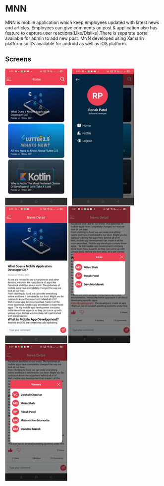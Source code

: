 # MNN
MNN is mobile application which keep employees updated with latest news and articles. Employees can give comments on post &amp; application also has feature to capture user reactions(Like/Dislike).There is separate portal available for admin to add new post. MNN developed using Xamarin platform so it’s available for android as well as iOS platform. 

## Screens
<img src="https://github.com/manektechgit/MNN/blob/master/MNN/1644580547251.JPEG" width="200" height="440"> &nbsp; &nbsp;<img src="https://github.com/manektechgit/MNN/blob/master/MNN/1644580547090.JPEG" width="200" height="440"> &nbsp; &nbsp;<img src="https://github.com/manektechgit/MNN/blob/master/MNN/1644583208048.JPEG" width="200" height="440">
<img src="https://github.com/manektechgit/MNN/blob/master/MNN/1644580547113.JPEG" width="200" height="440"> &nbsp; &nbsp;<img src="https://github.com/manektechgit/MNN/blob/master/MNN/1644580547226.JPEG" width="200" height="440">
